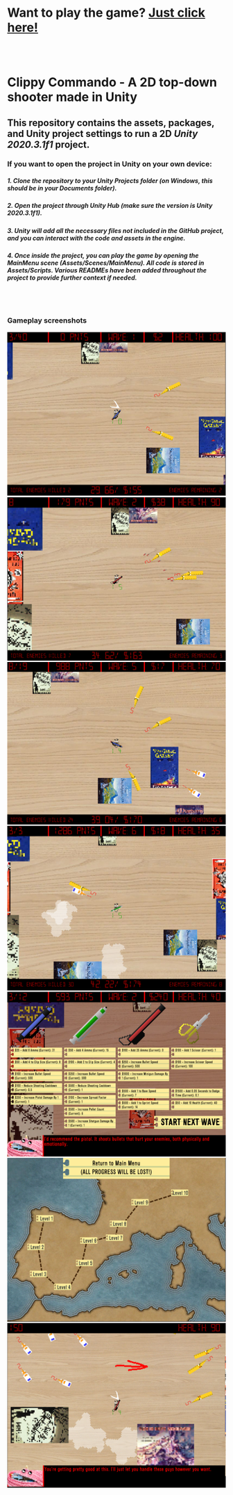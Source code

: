 # Want to play the game? [Just click here!](https://beanmeister12.itch.io/clippy-commando)

<br><br>

# Clippy Commando - A 2D top-down shooter made in Unity

## This repository contains the assets, packages, and Unity project settings to run a 2D *Unity 2020.3.1f1* project. 

### If you want to open the project in Unity on your own device:
##### 1. Clone the repository to your Unity Projects folder (on Windows, this should be in your Documents folder).
##### 2. Open the project through Unity Hub (make sure the version is *Unity 2020.3.1f1*). 
##### 3. Unity will add all the necessary files not included in the GitHub project, and you can interact with the code and assets in the engine.
##### 4. Once inside the project, you can play the game by opening the MainMenu scene (Assets/Scenes/MainMenu). All code is stored in Assets/Scripts. Various READMEs have been added throughout the project to provide further context if needed.

<br><br>

### Gameplay screenshots
![Infinite Mode Wave 1](ss1.png)
![Infinite Mode Wave 2](ss2.png)
![Infinite Mode Wave 5](ss3.png)
![Infinite Mode Wave 6](ss4.png)
![Infinite Mode Market](ss7.png)
![Story Mode Map](ss6.png)
![Story Mode Level](ss5.png)

